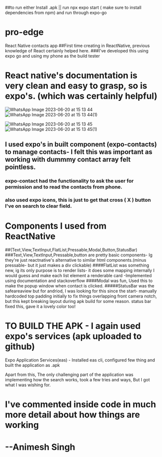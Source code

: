 ##to run either Install .apk || run npx expo start ( make sure to install dependencies from npm) and run through expo-go

# pro-edge    
React Native contacts app
##First time creating in ReactNative, previous knowledge of React certainly helped here.
###I've developed this using expo go and using my phone as the build tester

# React native's documentation is very clean and easy to grasp, so is expo's.   (which was certainly helpful)


![WhatsApp Image 2023-06-20 at 15 13 44](https://github.com/Animesh1210/pro-edge/assets/104519766/06e83628-7293-4c59-a4b1-6afccd4ae05b) ![WhatsApp Image 2023-06-20 at 15 13 44(1)](https://github.com/Animesh1210/pro-edge/assets/104519766/cfa03dad-fd59-4301-ac55-62945fd14b5b)

![WhatsApp Image 2023-06-20 at 15 13 45](https://github.com/Animesh1210/pro-edge/assets/104519766/1be0c430-26d3-4fb9-8913-2383971164a4) ![WhatsApp Image 2023-06-20 at 15 13 45(1)](https://github.com/Animesh1210/pro-edge/assets/104519766/1ba68595-db9c-4115-b7a5-87b45c056e4f)
## I used expo's in built component (expo-contacts) to manage contacts- I felt this was important as working with dummmy contact array felt pointless.
### expo-contact had the functionality to ask the user for permission and to read the contacts from phone.
### also used expo icons, this is just to get that cross ( X ) button I've on search to clear field.


# Components I used from ReactNative
##(Text,View,TextInput,FlatList,Pressable,Modal,Button,StatusBar)
###Text,View,TextInput,Pressable,button are pretty basic components- Ig they're just reactnative's alternative to similar html components.(minus pressable- but it just makes a div clickable)
####FlatList was something new, ig its only purpose is to render lists- it does some mapping internally I would guess and make each list element a renderable card
-Implemented using documentation and stackoverflow
####Modal was fun, Used this to make the popup window when contact is clicked.
#####StatusBar was the safeareaview but for andriod, I was looking for this since the start-  manually hardcoded top padding initially 
to fix things overlapping front camera notch, but this kept breaking layout during apk build for some reason. status bar fixed this, gave it a lovely color too!

# TO BUILD THE APK - I again used expo's services (apk uploaded to github)
Expo Application Services(eas) -
Installed eas cli, configured few thing and built the application as .apk

Apart from this, The only challenging part of the application was implementing how the search works, took a few tries and ways, But I got what I was wishing for.

# I've commented inside code in much more detail about how things are working

# --Animesh Singh 






